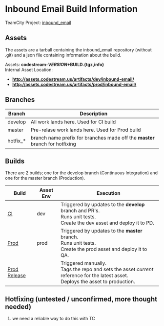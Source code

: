 # Inbound Email Build Information

TeamCity Project: [inbound_email](http://tc.codestream.us/project.html?projectId=InboundEmail&tab=projectOverview)  

## Assets
The assets are a tarball containing the inbound_email repository (without .git) and a json file containing information about the build.

Assets: **codestream-$VERSION+$BUILD.{tgz,info}**  
Internal Asset Location:  
* **http://assets.codestream.us/artifacts/dev/inbound-email/**  
* **http://assets.codestream.us/artifacts/prod/inbound-email/**  


## Branches

| Branch | Description |
| --- | --- |
| develop | All work lands here. Used for CI build |
| master | Pre-relase work lands here. Used for Prod build |
| hotfix_* | branch name prefix for branches made off the **master** branch for hotfixing |

## Builds

There are 2 builds; one for the develop branch (Continuous Integration) and one for the master branch (Production).

| Build | Asset Env | Execution |
| --- | --- | --- |
| [CI](http://tc.codestream.us/viewType.html?buildTypeId=InboundEmail_Ci) | dev | Triggered by updates to the **develop** branch and PR's.<br>Runs unit tests.<br>Create the dev asset and deploy it to PD. |
| [Prod](http://tc.codestream.us/viewType.html?buildTypeId=InboundEmail_Prod) | prod | Triggered by updates to the **master** branch.<br>Runs unit tests.<br>Create the prod asset and deploy it to QA. |
| [Prod Release](http://tc.codestream.us/viewType.html?buildTypeId=InboundEmail_ProductionRelease) | | Triggered manually.<br>Tags the repo and sets the asset _current_ reference for the latest asset.<br>Deploys the asset to production. |

## Hotfixing (untested / unconfirmed, more thought needed)

1. we need a reliable way to do this with TC
